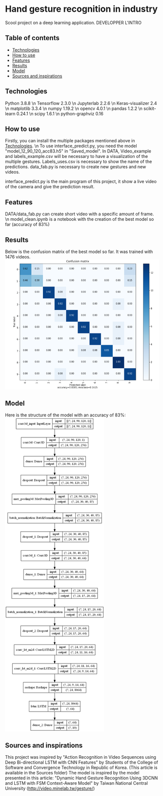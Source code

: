 

# Hand gesture recognition in industry
Scool project on a deep learning application.
DEVELOPPER L'INTRO


## Table of contents
* [Technologies](#Technologies)
* [How to use](#How-to-use)
* [Features](#Features)
* [Results](#Results)
* [Model](#Model)
* [Sources and inspirations](#Sources-and-inspiration)


## Technologies
Python 3.8.8 \n
Tensorflow 2.3.0 \n
Jupyterlab 2.2.6 \n
Keras-visualizer 2.4 \n
matplotlib 3.3.4 \n
numpy 1.19.2 \n
opencv 4.0.1 \n
pandas 1.2.2 \n
scikit-learn 0.24.1 \n
scipy 1.6.1 \n
python-graphviz 0.16


## How to use
Firstly, you can install the multiple packages mentioned above in [Technologies](#Technologies). \n
To use interface_predict.py, you need the model "model_12_90_120_acc83.h5" in "Saved_model".
In DATA, Video_example and labels_example.csv will be necessary to have a visualization of the multiple gestures. Labels_uses.csv is necessary to show the name of the predictions.
data_fab.py is necessary to create new gestures and new videos.

interface_predict.py is the main program of this project, it show a live video of the camera and give the prediction result.


## Features
DATA/data_fab.py can create short video with a specific amount of frame. \n
model_clean.ipynb is a notebook with the creation of the best model so far (accuracy of 83%)

## Results
Below is the confusion matrix of the best model so far. It was trained with 1476 videos.
![Confusion maxtrix](./Saved_model/images/Model_acc83_Confusion.PNG)

## Model
Here is the structure of the model with an accuracy of 83%:
![Model structure](./Saved_model/images/model_12_90_120_acc83.png)


## Sources and inspirations
This project was inspired by
"Action Recognition in Video Sequences using Deep Bi-directional LSTM with CNN Features" by Students of the College of Software and Convergence Technology in Republic of Korea.
(This article is available in the Sources folder)
The model is inspired by the model presented in this article:
"Dynamic Hand Gesture Recognition Using 3DCNN and LSTM with
FSM Context-Aware Model" by Taiwan National Central University
(http://video.minelab.tw/gesture/)
